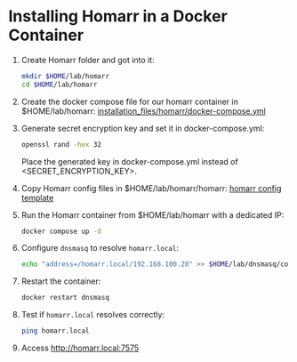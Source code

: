 # Installing Homarr in a Docker Container

1. Create Homarr folder and got into it:
   ```bash
   mkdir $HOME/lab/homarr
   cd $HOME/lab/homarr
   ```

2. Create the docker compose file for our homarr container in $HOME/lab/homarr:
   [installation_files/homarr/docker-compose.yml](/installation_files/homarr/docker-compose.yml)

3. Generate secret encryption key and set it in docker-compose.yml:
   ```sh
   openssl rand -hex 32
   ```

   Place the generated key in docker-compose.yml instead of <SECRET_ENCRYPTION_KEY>.

4. Copy Homarr config files in $HOME/lab/homarr/homarr:
   [homarr config template](/installation_files/homarr/homarr)

5. Run the Homarr container from $HOME/lab/homarr with a dedicated IP:
   ```sh
   docker compose up -d
   ```

6. Configure `dnsmasq` to resolve `homarr.local`:
   ```sh
   echo "address=/homarr.local/192.168.100.20" >> $HOME/lab/dnsmasq/config/dnsmasq.conf
   ```

7. Restart the container:
   ```sh
   docker restart dnsmasq
   ```

8. Test if `homarr.local` resolves correctly:
   ```sh
   ping homarr.local
   ```

9.  Access http://homarr.local:7575
